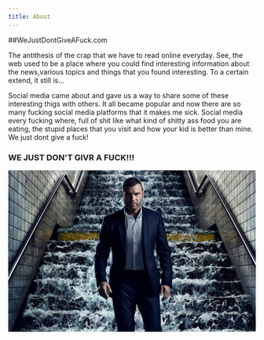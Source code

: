 ```yaml
---
title: About
---
```


##WeJustDontGiveAFuck.com

The antithesis of the crap that we have to read online everyday. See, the web used to be a place where you could find interesting information about the news,various topics and things that you found interesting. To a certain extend, it still is…

Social media came about and gave us a way to share some of these interesting thigs with others. It all became popular and now there are so many fucking social media platforms that it makes me sick. Social media every fucking where, full of shit like what kind of shitty ass food you are eating, the stupid places that you visit and how your kid is better than mine. We just dont give a fuck!

### WE JUST DON'T GIVR A FUCK!!!

![We don't give a fuck](./ray-donovan-22.jpg)